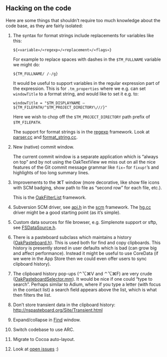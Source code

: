 ## Hacking on the code

Here are some things that shouldn’t require too much knowledge about the code base, as they are fairly isolated:

1.	The syntax for format strings include replacements for variables like this:

		${«variable»/«regexp»/«replacement»/«flags»}

	For example to replace spaces with dashes in the `$TM_FULLNAME` variable we might do:

		${TM_FULLNAME/ /-/g}

	It would be useful to support variables in the regular expression part of the expression. This is for `.tm_properties` where we e.g. can set `windowTitle` to a format string, and would like to set it e.g. to:

		windowTitle = "$TM_DISPLAYNAME — ${TM_FILEPATH/^$TM_PROJECT_DIRECTORY\///}"

	Here we wish to chop off the `$TM_PROJECT_DIRECTORY` path prefix of `$TM_FILEPATH`.

	The support for format strings is in the [regexp][] framework. Look at [parser.cc][] and [format_string.cc][].

2.	New (native) commit window.

	The current commit window is a separate application which is “always on top” and by not using the OakTextView we miss out on all the nice features of the Git commit message grammar like `fix→` for `fixup!`’s and highlights of too long summary lines.

4.	Improvements to the ⌘T window (more decorative, like show file icons with SCM badging, show path to file as “second row” for each file, etc.).

	This is the [OakFilterList][] framework.

5.	Subversion SCM driver, see [api.h][] in the [scm][] framework. The [hg.cc][] driver might be a good starting point (as it’s simple).

6.	Custom data sources for file browser, e.g. Simplenote support or sftp, see [FSDataSource.h][].

7.  There is a pasteboard subclass which maintains a history ([OakPasteboard.h][]). This is used both for find and copy clipboards. This history is presently stored in user defaults which is bad (can grow big and affect performance). Instead it might be useful to use CoreData (if we were in the App Store then we could even offer users to sync clipboard history).

8.  The clipboard history pop-ups (⌃⌥⌘V and ⌃⌥⌘F) are very crude ([OakPasteboardSelector.mm][]). It would be nice if one could “type to search”. Perhaps similar to Adium, where if you type a letter (with focus in the contact list) a search field appears above the list, which is what then filters the list.

9.  Don’t store transient data in the clipboard history: <http://nspasteboard.org/Site/Transient.html>

10. Expand/collapse in [Find][] window.

11. Switch codebase to use ARC.

12. Migrate to Cocoa auto-layout.

13. Look at [open issues][] :)

[regexp]:           https://github.com/textmate/textmate/tree/master/Frameworks/regexp
[parser.cc]:        https://github.com/textmate/textmate/blob/master/Frameworks/regexp/src/parser.cc
[format_string.cc]: https://github.com/textmate/textmate/blob/master/Frameworks/regexp/src/format_string.cc
[OakFilterList]:    https://github.com/textmate/textmate/tree/master/Frameworks/OakFilterList
[scm]:              https://github.com/textmate/textmate/tree/master/Frameworks/scm
[api.h]:            https://github.com/textmate/textmate/tree/master/Frameworks/scm/src/drivers/hg.cc
[hg.cc]:            https://github.com/textmate/textmate/tree/master/Frameworks/scm/src/drivers/api.h
[FSDataSource.h]:   https://github.com/textmate/textmate/blob/master/Frameworks/OakFileBrowser/src/io/FSDataSource.h
[OakPasteboard.h]:  https://github.com/textmate/textmate/blob/master/Frameworks/OakAppKit/src/OakPasteboard.h
[OakPasteboardSelector.mm]: https://github.com/textmate/textmate/blob/master/Frameworks/OakAppKit/src/OakPasteboardSelector.mm
[Find]: https://github.com/textmate/textmate/tree/master/Frameworks/Find
[open issues]: https://github.com/textmate/textmate/issues